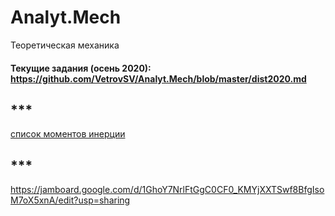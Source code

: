 # Analyt.Mech
Теоретическая механика

#### Текущие задания (осень 2020): https://github.com/VetrovSV/Analyt.Mech/blob/master/dist2020.md

## ***

[список моментов инерции](https://ru.wikipedia.org/wiki/%D0%A1%D0%BF%D0%B8%D1%81%D0%BE%D0%BA_%D0%BC%D0%BE%D0%BC%D0%B5%D0%BD%D1%82%D0%BE%D0%B2_%D0%B8%D0%BD%D0%B5%D1%80%D1%86%D0%B8%D0%B8)

## ***

https://jamboard.google.com/d/1GhoY7NrlFtGgC0CF0_KMYjXXTSwf8BfgIsoM7oX5xnA/edit?usp=sharing
